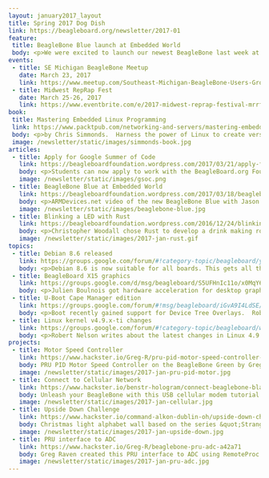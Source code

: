 ```yaml
---
layout: january2017_layout
title: Spring 2017 Dog Dish
link: https://beagleboard.org/newsletter/2017-01
feature:
 title: BeagleBone Blue launch at Embedded World
 body: <p>We were excited to launch our newest BeagleBone last week at Embedded World. <a href="http://beagleboard.org/blue/">BeagleBone Blue</a> is a complete, Linux-enabled robotics computer. Community-supported and fully open-source, the real-time performance, flexible networking and rich set of robotics-oriented peripherals make building mobile robots quick and affordable. <p>BeagleBone Blue is available from Arrow, Element14 and Mouser.</p>  <p>The planning for <a href="https://beagleboard.org/gsoc">Google Summer of Code <em>(GSoC)</em></a> 2017 is now underway.  We are looking for experienced individuals who are interested in acting as student mentors.  Please check out <a href="http://elinux.org/BeagleBoard/GSoC/Ideas">our wiki page</a> for details.</p><p><em><strong>&mdash;Christine Long</strong>, Executive Director</em></p>
events:
 - title: SE Michigan BeagleBone Meetup 
   date: March 23, 2017
   link: https://www.meetup.com/Southeast-Michigan-BeagleBone-Users-Group/
 - title: Midwest RepRap Fest
   date: March 25-26, 2017
   link: https://www.eventbrite.com/e/2017-midwest-reprap-festival-mrrf2017-aka-mrrf-tickets-28382784673
book:
 title: Mastering Embedded Linux Programming
 link: https://www.packtpub.com/networking-and-servers/mastering-embedded-linux-programming
 body: <p>by Chris Simmonds.  Harness the power of Linux to create versatile and robust embedded solutions</p>
 image: /newsletter/static/images/simmonds-book.jpg
articles:
 - title: Apply for Google Summer of Code
   link: https://beagleboardfoundation.wordpress.com/2017/03/21/apply-for-google-summer-of-code/
   body: <p>Students can now apply to work with the BeagleBoard.org Foundation for Google Summer of Code</p>
   image: /newsletter/static/images/gsoc.png
 - title: BeagleBone Blue at Embedded World
   link: https://beagleboardfoundation.wordpress.com/2017/03/18/beaglebone-blue-at-embedded-world/
   body: <p>ARMDevices.net video of the new BeagleBone Blue with Jason Kridner in our BeagleBoard.org Foundation booth at Embedded World</p>
   image: /newsletter/static/images/beaglebone-blue.jpg
 - title: Blinking a LED with Rust
   link: https://beagleboardfoundation.wordpress.com/2016/12/24/blinking-a-led-with-rust/
   body: <p>Christopher Woodall chose Rust to develop a drink making robot powered by BeagleBone Green Wireless</p>
   image: /newsletter/static/images/2017-jan-rust.gif
topics:
 - title: Debian 8.6 released 
   link: https://groups.google.com/forum/#!category-topic/beagleboard/yCKzPy54a7Q
   body: <p>Debian 8.6 is now suitable for all boards. This gets all the boards to a common base and will aide in community support.</p>
 - title: BeagleBoard X15 graphics
   link: https://groups.google.com/d/msg/beagleboard/S5UFHnIc11o/x0MqY6aIBwAJ
   body: <p>Julien Boulnois got hardware acceleration for desktop graphics on the BeagleBoard X15 </p>
 - title: U-Boot Cape Manager edition
   link: https://groups.google.com/forum/#!msg/beagleboard/iGvA9I4LdSE/cRcBIuqBFgAJ
   body: <p>Boot recently gained support for Device Tree Overlays.  Robert Nelson has released a new Debian image with U-Boot Cape Manager for developer testing.</p>
 - title: Linux kernel v4.9.x-ti changes
   link: https://groups.google.com/forum/#!category-topic/beagleboard/wxxXS907OXY
   body: <p>Robert Nelson writes about the latest changes in Linux 4.9 kernels based on the TI branch</p>
projects:
 - title: Motor Speed Controller
   link: https://www.hackster.io/Greg-R/pru-pid-motor-speed-controller-with-beaglebone-green-ccb805
   body: PRU PID Motor Speed Controller on the BeagleBone Green by Greg Raven
   image: /newsletter/static/images/2017-jan-pru-pid-motor.jpg
 - title: Connect to Cellular Network
   link: https://www.hackster.io/benstr-hologram/connect-beaglebone-black-to-cellular-0e14c2
   body: Unleash your BeagleBone with this USB cellular modem tutorial
   image: /newsletter/static/images/2017-jan-cellular.jpg
 - title: Upside Down Challenge 
   link: https://www.hackster.io/command-alkon-dublin-oh/upside-down-challenge-c7dba7
   body: Christmas light alphabet wall based on the series &quot;Stranger Things&quot;
   image: /newsletter/static/images/2017-jan-upside-down.jpg
 - title: PRU interface to ADC
   link: https://www.hackster.io/Greg-R/beaglebone-pru-adc-a42a71
   body: Greg Raven created this PRU interface to ADC using RemoteProc and RPMsg
   image: /newsletter/static/images/2017-jan-pru-adc.jpg
---
```

